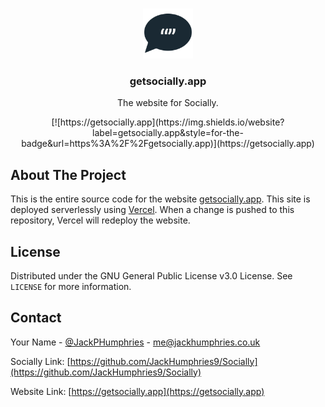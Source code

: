 <!-- PROJECT LOGO -->
<br />
<p align="center">
  <a href="https://github.com/JackHumphries9/Socially">
    <img src="/public/assets/img/favicons/android-chrome-512x512.png" alt="Logo" width="80" height="80">
  </a>

  <h3 align="center">getsocially.app</h3>

  <p align="center">
    The website for Socially.
  </p>
  <div align="center">
      [![https://getsocially.app](https://img.shields.io/website?label=getsocially.app&style=for-the-badge&url=https%3A%2F%2Fgetsocially.app)](https://getsocially.app)
  </div>
</p>

<!-- ABOUT THE PROJECT -->
## About The Project

This is the entire source code for the website [getsocially.app](https://getsocially.app). This site is deployed serverlessly using [Vercel](https://vercel.com). When a change is pushed to this repository, Vercel will redeploy the website.

## License

Distributed under the GNU General Public License v3.0 License. See `LICENSE` for more information.



<!-- CONTACT -->
## Contact

Your Name - [@JackPHumphries](https://twitter.com/JackPHumphries) - me@jackhumphries.co.uk

Socially Link: [https://github.com/JackHumphries9/Socially](https://github.com/JackHumphries9/Socially)

Website Link: [https://getsocially.app](https://getsocially.app)
